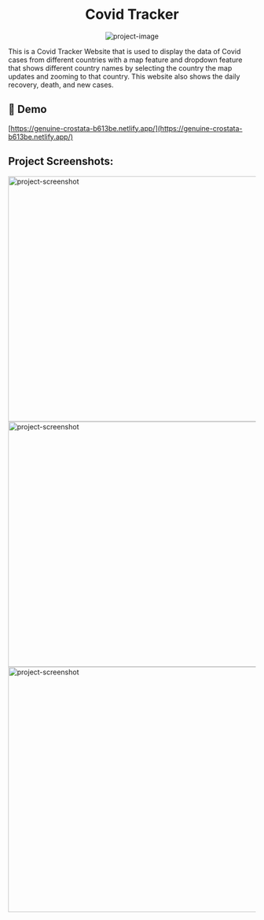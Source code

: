<h1 align="center" id="title">Covid Tracker</h1>

<p align="center"><img src="https://socialify.git.ci/AdityaKumar-2501/Covid-Tracker/image?font=Jost&amp;language=1&amp;name=1&amp;owner=1&amp;pattern=Circuit%20Board&amp;stargazers=1&amp;theme=Dark" alt="project-image"></p>

<p id="description">This is a Covid Tracker Website that is used to display the data of Covid cases from different countries with a map feature and dropdown feature that shows different country names by selecting the country the map updates and zooming to that country. This website also shows the daily recovery, death, and new cases.</p>

<h2>🚀 Demo</h2>

[https://genuine-crostata-b613be.netlify.app/](https://genuine-crostata-b613be.netlify.app/)

<h2>Project Screenshots:</h2>

<img src="https://github.com/AdityaKumar-2501/Covid-Tracker/assets/87603870/43f18e2b-f213-4f92-8f31-03874dc1c54c" alt="project-screenshot" width="800" height="500/">

<img src="https://github.com/AdityaKumar-2501/Covid-Tracker/assets/87603870/15f06cce-3b20-4919-b238-fc9d6a8906ec" alt="project-screenshot" width="800" height="500/">

<img src="https://github.com/AdityaKumar-2501/Covid-Tracker/assets/87603870/a3f66171-95b6-4b11-9d58-20f2e68675a9" alt="project-screenshot" width="800" height="500/">
